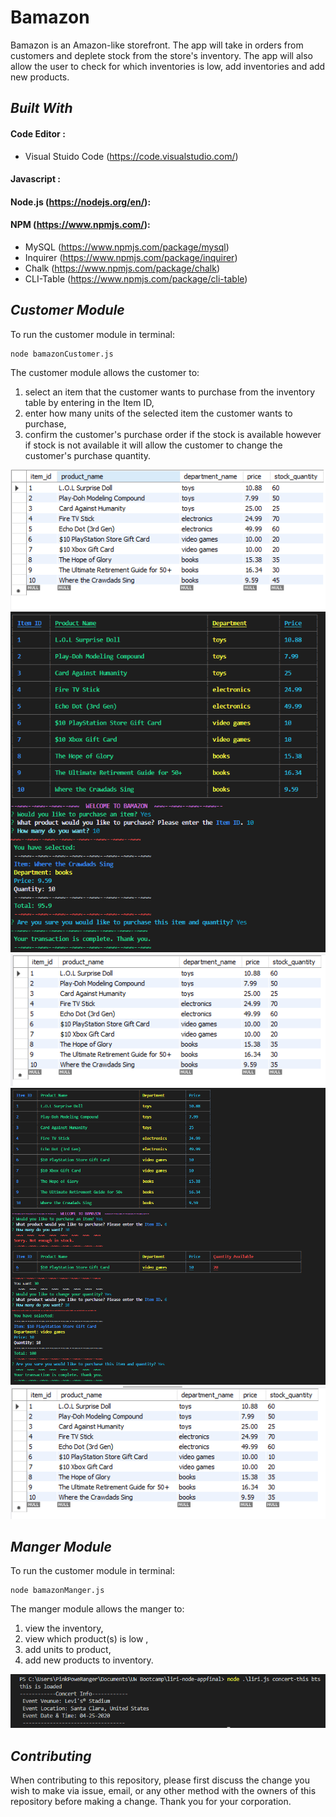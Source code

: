 # Bamazon
Bamazon is an Amazon-like storefront. The app will take in orders from customers and deplete stock from the store's inventory.  The app will also allow the user to check for which inventories is low, add inventories and add new products.

## *Built With*

#### Code Editor : 
- Visual Stuido Code (https://code.visualstudio.com/)

#### Javascript :

#### Node.js (https://nodejs.org/en/):

#### NPM (https://www.npmjs.com/):
- MySQL (https://www.npmjs.com/package/mysql)
- Inquirer (https://www.npmjs.com/package/inquirer)
- Chalk (https://www.npmjs.com/package/chalk)
- CLI-Table (https://www.npmjs.com/package/cli-table)

## *Customer Module*
To run the customer module in terminal:
```
node bamazonCustomer.js
```
The customer module allows the customer to:
1. select an item that the customer wants to purchase from the inventory table by entering in the Item ID,
2. enter how many units of the selected item the customer wants to purchase,
3. confirm the customer's purchase order if the stock is available however if stock is not available it will allow the customer to change the customer's purchase quantity.

![Image of startingDatabase](https://github.com/pprchang/Bamazon/blob/master/img/startingDatabase.PNG)
![Image of customerStep1](https://github.com/pprchang/Bamazon/blob/master/img/customerStep1.PNG)
![Image of step1Database](https://github.com/pprchang/Bamazon/blob/master/img/customerStep1Database.PNG)
![Image of customerStep2](https://github.com/pprchang/Bamazon/blob/master/img/customerStep2.PNG)
![Image of step2Database](https://github.com/pprchang/Bamazon/blob/master/img/customerStep2Database.PNG)

## *Manger Module* 
To run the customer module in terminal:
```
node bamazonManger.js
```
The manger module allows the manger to:
1. view the inventory,
2. view which product(s) is low ,
3. add units to product,
4. add new products to inventory.

![Image of concert-this](https://github.com/pprchang/liri-node-app/blob/master/img/concert-this.PNG)


## *Contributing* 
When contributing to this repository, please first discuss the change you wish to make via issue, email, or any other method with the owners of this repository before making a change.  Thank you for your corporation.
